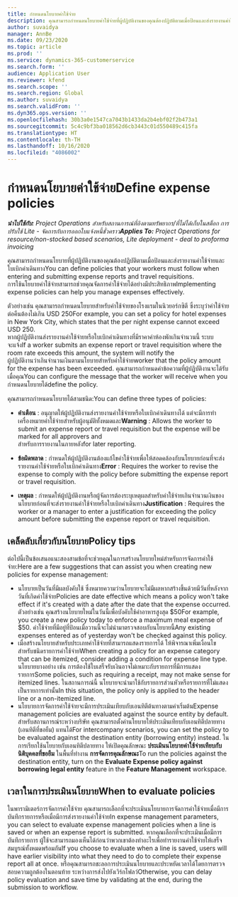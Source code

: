 ```yaml
---
title: กำหนดนโยบายค่าใช้จ่าย
description: คุณสามารถกำหนดนโยบายค่าใช้จ่ายที่ผู้ปฏิบัติงานของคุณต้องปฏิบัติตามเมื่อป้อนและส่งรายงานค่าใช้จ่ายและใบเบิกค่าเดินทาง
author: suvaidya
manager: AnnBe
ms.date: 09/23/2020
ms.topic: article
ms.prod: ''
ms.service: dynamics-365-customerservice
ms.search.form: ''
audience: Application User
ms.reviewer: kfend
ms.search.scope: ''
ms.search.region: Global
ms.author: suvaidya
ms.search.validFrom: ''
ms.dyn365.ops.version: ''
ms.openlocfilehash: 30b3a0e1547ca7043b1433da2b4ebf02f2b473a1
ms.sourcegitcommit: 5c4c9bf3ba018562d6cb3443c01d550489c415fa
ms.translationtype: HT
ms.contentlocale: th-TH
ms.lasthandoff: 10/16/2020
ms.locfileid: "4086002"
---
```

# <a name="define-expense-policies"></a><span data-ttu-id="c1547-103">กำหนดนโยบายค่าใช้จ่าย</span><span class="sxs-lookup"><span data-stu-id="c1547-103">Define expense policies</span></span>

<span data-ttu-id="c1547-104">_**นำไปใช้กับ:** Project Operations สำหรับสถานการณ์ที่อิงตามทรัพยากร/ที่ไม่ได้เก็บในสต็อก การปรับใช้ Lite - จัดการกับการออกใบแจ้งหนี้ชั่วคราว_</span><span class="sxs-lookup"><span data-stu-id="c1547-104">_**Applies To:** Project Operations for resource/non-stocked based scenarios, Lite deployment - deal to proforma invoicing_</span></span>

<span data-ttu-id="c1547-105">คุณสามารถกำหนดนโยบายที่ผู้ปฏิบัติงานของคุณต้องปฏิบัติตามเมื่อป้อนและส่งรายงานค่าใช้จ่ายและใบเบิกค่าเดินทาง</span><span class="sxs-lookup"><span data-stu-id="c1547-105">You can define policies that your workers must follow when entering and submitting expense reports and travel requisitions.</span></span>         
<span data-ttu-id="c1547-106">การใช้นโยบายค่าใช้จ่ายสามารถช่วยคุณจัดการค่าใช้จ่ายได้อย่างมีประสิทธิภาพ</span><span class="sxs-lookup"><span data-stu-id="c1547-106">Implementing expense policies can help you manage expenses effectively.</span></span>         

<span data-ttu-id="c1547-107">ตัวอย่างเช่น คุณสามารถกำหนดนโยบายสำหรับค่าใช้จ่ายของโรงแรมในนิวยอร์กซิตี ซึ่งระบุว่าค่าใช้จ่ายต่อคืนต้องไม่เกิน USD 250</span><span class="sxs-lookup"><span data-stu-id="c1547-107">For example, you can set a policy for hotel expenses in New York City, which states that the per night expense cannot exceed USD 250.</span></span>       
<span data-ttu-id="c1547-108">หากผู้ปฏิบัติงานส่งรายงานค่าใช้จ่ายหรือใบเบิกค่าเดินทางที่มีราคาค่าห้องพักเกินจำนวนนี้ ระบบจะแจ้ง</span><span class="sxs-lookup"><span data-stu-id="c1547-108">If a worker submits an expense report or travel requisition where the room rate exceeds this amount, the system will notify the</span></span>         
<span data-ttu-id="c1547-109">ผู้ปฏิบัติงานว่าเกินจำนวนเงินตามนโยบายสำหรับค่าใช้จ่าย</span><span class="sxs-lookup"><span data-stu-id="c1547-109">worker that the policy amount for the expense has been exceeded.</span></span> <span data-ttu-id="c1547-110">คุณสามารถกำหนดค่าข้อความที่ผู้ปฏิบัติงานจะได้รับเมื่อคุณ</span><span class="sxs-lookup"><span data-stu-id="c1547-110">You can configure the message that the worker will receive when you</span></span>        
<span data-ttu-id="c1547-111">กำหนดนโยบายได้</span><span class="sxs-lookup"><span data-stu-id="c1547-111">define the policy.</span></span>      
        
<span data-ttu-id="c1547-112">คุณสามารถกำหนดนโยบายได้สามชนิด:</span><span class="sxs-lookup"><span data-stu-id="c1547-112">You can define three types of policies:</span></span>         
        
- <span data-ttu-id="c1547-113">**คำเตือน** : อนุญาตให้ผู้ปฏิบัติงานส่งรายงานค่าใช้จ่ายหรือใบเบิกค่าเดินทางได้ แต่จะมีการทำเครื่องหมายค่าใช้จ่ายสำหรับผู้อนุมัติทั้งหมดและ</span><span class="sxs-lookup"><span data-stu-id="c1547-113">**Warning** : Allows the worker to submit an expense report or travel requisition but the expense will be marked for all approvers and</span></span>         
  <span data-ttu-id="c1547-114">สำหรับการรายงานในภายหลัง</span><span class="sxs-lookup"><span data-stu-id="c1547-114">for later reporting.</span></span>        

- <span data-ttu-id="c1547-115">**ข้อผิดพลาด** : กำหนดให้ผู้ปฏิบัติงานต้องแก้ไขค่าใช้จ่ายเพื่อให้สอดคล้องกับนโยบายก่อนที่จะส่งรายงานค่าใช้จ่ายหรือใบเบิกค่าเดินทาง</span><span class="sxs-lookup"><span data-stu-id="c1547-115">**Error** : Requires the worker to revise the expense to comply with the policy before submitting the expense report or travel requisition.</span></span>        
 
 - <span data-ttu-id="c1547-116">**เหตุผล** : กำหนดให้ผู้ปฏิบัติงานหรือผู้จัดการต้องระบุเหตุผลสำหรับค่าใช้จ่ายเกินจำนวนเงินของนโยบายก่อนที่จะส่งรายงานค่าใช้จ่ายหรือใบเบิกค่าเดินทาง</span><span class="sxs-lookup"><span data-stu-id="c1547-116">**Justification** : Requires the worker or a manager to enter a justification for exceeding the policy amount before submitting the expense report or travel requisition.</span></span>        

## <a name="policy-tips"></a><span data-ttu-id="c1547-117">เคล็ดลับเกี่ยวกับนโยบาย</span><span class="sxs-lookup"><span data-stu-id="c1547-117">Policy tips</span></span>
<span data-ttu-id="c1547-118">ต่อไปนี้เป็นข้อเสนอแนะสองสามข้อที่จะช่วยคุณในการสร้างนโยบายใหม่สำหรับการจัดการค่าใช้จ่าย:</span><span class="sxs-lookup"><span data-stu-id="c1547-118">Here are a few suggestions that can assist you when creating new policies for expense management:</span></span> 

- <span data-ttu-id="c1547-119">นโยบายเป็นวันที่มีผลบังคับใช้ ซึ่งหมายความว่านโยบายจะไม่มีผลหากสร้างขึ้นด้วยมีวันที่หลังจากวันที่เกิดค่าใช้จ่าย</span><span class="sxs-lookup"><span data-stu-id="c1547-119">Policies are date effective which means a policy won't take effect if it's created with a date after the date that the expense occurred.</span></span> <span data-ttu-id="c1547-120">ตัวอย่างเช่น คุณสร้างนโยบายใหม่ในวันนี้เพื่อบังคับใช้ค่าอาหารสูงสุด $50</span><span class="sxs-lookup"><span data-stu-id="c1547-120">For example, you create a new policy today to enforce a maximum meal expense of $50.</span></span> <span data-ttu-id="c1547-121">ค่าใช้จ่ายที่มีอยู่ที่ป้อนเมื่อวานนี้จะไม่นำมาตรวจสอบกับนโยบายนี้</span><span class="sxs-lookup"><span data-stu-id="c1547-121">Any existing expenses entered as of yesterday won't be checked against this policy.</span></span>
- <span data-ttu-id="c1547-122">เมื่อสร้างนโยบายสำหรับประเภทค่าใช้จ่ายที่สามารถแสดงรายการได้ ให้พิจารณาเพิ่มเงื่อนไขสำหรับชนิดรายการค่าใช้จ่าย</span><span class="sxs-lookup"><span data-stu-id="c1547-122">When creating a policy for an expense category that can be itemized, consider adding a condition for expense line type.</span></span> <span data-ttu-id="c1547-123">นโยบายบางอย่าง เช่น การต้องใช้ใบเสร็จรับเงินอาจไม่เหมาะกับรายการที่มีการแสดงรายการ</span><span class="sxs-lookup"><span data-stu-id="c1547-123">Some policies, such as requiring a receipt, may not make sense for itemized lines.</span></span> <span data-ttu-id="c1547-124">ในสถานการณ์นี้ นโยบายจะนำมาใช้กับรายการส่วนหัวหรือรายการที่ไม่แสดงเป็นรายการเท่านั้น</span><span class="sxs-lookup"><span data-stu-id="c1547-124">In this situation, the policy only is applied to the header line or a non-itemized line.</span></span> 
- <span data-ttu-id="c1547-125">นโยบายการจัดการค่าใช้จ่ายจะมีการประเมินเทียบกับเอนทิตีต้นทางตามค่าเริ่มต้น</span><span class="sxs-lookup"><span data-stu-id="c1547-125">Expense management policies are evaluated against the source entity by default.</span></span> <span data-ttu-id="c1547-126">สำหรับสถานการณ์ระหว่างบริษัท คุณสามารถตั้งค่านโยบายให้ประเมินเทียบกับเอนทิตีปลายทาง (เอนทิตีที่ขอยืม) แทนได้</span><span class="sxs-lookup"><span data-stu-id="c1547-126">For intercompany scenarios, you can set the policy to be evaluated against the destination entity (borrowing entity) instead.</span></span> <span data-ttu-id="c1547-127">ในการเรียกใช้นโยบายกับเอนทิตีปลายทาง ให้เปิดคุณลักษณะ **ประเมินนโยบายค่าใช้จ่ายเทียบกับนิติบุคคลที่ขอยืม** ในพื้นที่ทำงาน **การจัดการคุณลักษณะ**</span><span class="sxs-lookup"><span data-stu-id="c1547-127">To run the policies against the destination entity, turn on the **Evaluate Expense policy against borrowing legal entity** feature in the **Feature Management** workspace.</span></span>

## <a name="when-to-evaluate-policies"></a><span data-ttu-id="c1547-128">เวลาในการประเมินนโยบาย</span><span class="sxs-lookup"><span data-stu-id="c1547-128">When to evaluate policies</span></span>

<span data-ttu-id="c1547-129">ในพารามิเตอร์การจัดการค่าใช้จ่าย คุณสามารถเลือกที่จะประเมินนโยบายการจัดการค่าใช้จ่ายเมื่อมีการบันทึกรายการหรือเมื่อมีการส่งรายงานค่าใช้จ่าย</span><span class="sxs-lookup"><span data-stu-id="c1547-129">In expense management parameters, you can select to evaluate expense management policies when a line is saved or when an expense report is submitted.</span></span> <span data-ttu-id="c1547-130">หากคุณเลือกที่จะประเมินเมื่อมีการบันทึกรายการ ผู้ใช้จะสามารถมองเห็นได้ก่อนว่าพวกเขาต้องทำอะไรเพื่อทำรายงานค่าใช้จ่ายให้เสร็จสมบูรณ์ทั้งหมดพร้อมกัน</span><span class="sxs-lookup"><span data-stu-id="c1547-130">If you choose to evaluate when a line is saved, users will have earlier visibility into what they need to do to complete their expense report all at once.</span></span> <span data-ttu-id="c1547-131">หรือคุณสามารถชะลอการประเมินนโยบายและประหยัดเวลาได้โดยการตรวจสอบความถูกต้องในตอนท้าย ระหว่างการส่งไปยังเวิร์กโฟลว์</span><span class="sxs-lookup"><span data-stu-id="c1547-131">Otherwise, you can delay policy evaluation and save time by validating at the end, during the submission to workflow.</span></span>
